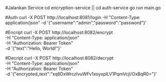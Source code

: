 #Jalankan Service
   cd encryption-service || cd auth-service
   go run main.go

#Auth
curl -X POST http://localhost:8081/login 
     -H "Content-Type: application/json" 
     -d '{"username":"admin","password":"password"}'

#Encript
curl -X POST http://localhost:8082/encrypt \
  -H "Content-Type: application/json" \
  -H "Authorization: Bearer Token" \
  -d '{"text":"Hello, World!"}'


#Decript
curl -X POST http://localhost:8082/decrypt \
     -H "Content-Type: application/json" \
     -H "Authorization: Bearer Token" \
     -d '{"encrypted_text":"xq6DxWrczlvuWFv1xoyxplLV1PqmVcjl/OxBqR0="}'